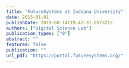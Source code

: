```yaml
---
title: "FutureSystems at Indiana University"
date: 2015-01-01
publishDate: 2019-08-14T19:42:31.897321Z
authors: ["Digital Science Lab"]
publication_types: ["0"]
abstract: ""
featured: false
publication: ""
url_pdf: "https://portal.futuresystems.org/"
---
```


